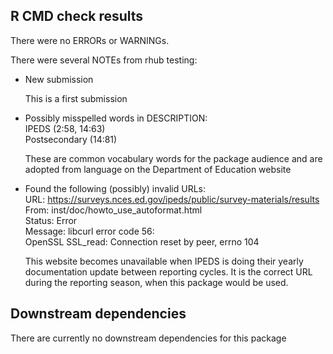 ## R CMD check results

There were no ERRORs or WARNINGs. 

There were several NOTEs from rhub testing:

* New submission

  This is a first submission
  
* Possibly misspelled words in DESCRIPTION:  
    IPEDS (2:58, 14:63)  
    Postsecondary (14:81)  
    
  These are common vocabulary words for the package audience and are adopted from language on the Department of Education website

* Found the following (possibly) invalid URLs:  
    URL: https://surveys.nces.ed.gov/ipeds/public/survey-materials/results  
    From: inst/doc/howto_use_autoformat.html  
    Status: Error  
    Message: libcurl error code 56:  
      OpenSSL SSL_read: Connection reset by peer, errno 104

  This website becomes unavailable when IPEDS is doing their yearly documentation update between reporting cycles. 
      It is the correct URL during the reporting season, when this package would be used.
  
## Downstream dependencies
There are currently no downstream dependencies for this package
